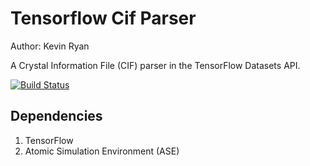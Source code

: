 # Tensorflow Cif Parser

Author: Kevin Ryan

A Crystal Information File (CIF) parser in the TensorFlow Datasets API.

[![Build Status](https://dev.azure.com/kevinryan7926/tensorflow-cif-parser/_apis/build/status/LeanAndMean.tensorflow-cif-parser?branchName=master)](https://dev.azure.com/kevinryan7926/tensorflow-cif-parser/_build/latest?definitionId=1&branchName=master)

## Dependencies
1. TensorFlow
1. Atomic Simulation Environment (ASE)
